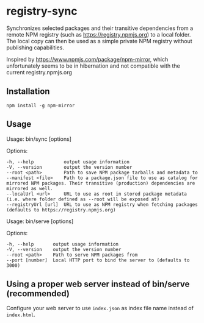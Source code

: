 # registry-sync

Synchronizes selected packages and their transitive dependencies from a remote NPM registry (such as https://registry.npmjs.org) to a local folder.
The local copy can then be used as a simple private NPM registry without publishing capabilities.

Inspired by https://www.npmjs.com/package/npm-mirror, which unfortunately seems to be in hibernation and not compatible with the current registry.npmjs.org

## Installation

    npm install -g npm-mirror

## Usage

Usage: bin/sync [options]

  Options:

    -h, --help           output usage information
    -V, --version        output the version number
    --root <path>        Path to save NPM package tarballs and metadata to
    --manifest <file>    Path to a package.json file to use as catalog for mirrored NPM packages. Their transitive (production) dependencies are mirrored as well.
    --localUrl <url>     URL to use as root in stored package metadata (i.e. where folder defined as --root will be exposed at)
    --registryUrl [url]  URL to use as NPM registry when fetching packages (defaults to https://registry.npmjs.org)


Usage: bin/serve [options]

  Options:

    -h, --help       output usage information
    -V, --version    output the version number
    --root <path>    Path to serve NPM packages from
    --port [number]  Local HTTP port to bind the server to (defaults to 3000)

## Using a proper web server instead of bin/serve (recommended)

Configure your web server to use `index.json` as index file name instead of `index.html`.
